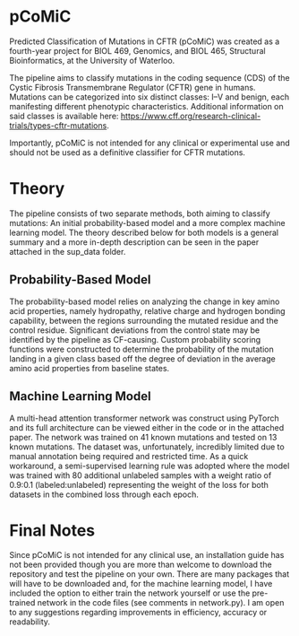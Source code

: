 # pCoMiC

Predicted Classification of Mutations in CFTR (pCoMiC) was created as a fourth-year project for BIOL 469, Genomics, and BIOL 465, Structural Bioinformatics, at the University of Waterloo.

The pipeline aims to classify mutations in the coding sequence (CDS) of the Cystic Fibrosis Transmembrane Regulator (CFTR) gene in humans. Mutations can be categorized into six distinct classes: I–V and benign, each manifesting different phenotypic characteristics. Additional information on said classes is available here: https://www.cff.org/research-clinical-trials/types-cftr-mutations.

Importantly, pCoMiC is not intended for any clinical or experimental use and should not be used as a definitive classifier for CFTR mutations.

# Theory

The pipeline consists of two separate methods, both aiming to classify mutations: An initial probability-based model and a more complex machine learning model. The theory described below for both models is a general summary and a more in-depth description can be seen in the paper attached in the sup_data folder.

## Probability-Based Model

The probability-based model relies on analyzing the change in key amino acid properties, namely hydropathy, relative charge and hydrogen bonding capability, between the regions surrounding the mutated residue and the control residue. Significant deviations from the control state may be identified by the pipeline as CF-causing. 
Custom probability scoring functions were constructed to determine the probability of the mutation landing in a given class based off the degree of deviation in the average amino acid properties from baseline states. 

## Machine Learning Model

A multi-head attention transformer network was construct using PyTorch and its full architecture can be viewed either in the code or in the attached paper. The network was trained on 41 known mutations and tested on 13 known mutations.
The dataset was, unfortunately, incredibly limited due to manual annotation being required and restricted time.
As a quick workaround, a semi-supervised learning rule was adopted where the model was trained with 80 additional unlabeled samples with a weight ratio of 0.9:0.1 (labeled:unlabeled) representing the weight of the loss for both datasets in the combined loss through each epoch.

# Final Notes

Since pCoMiC is not intended for any clinical use, an installation guide has not been provided though you are more than welcome to download the repository and test the pipeline on your own. 
There are many packages that will have to be downloaded and, for the machine learning model, I have included the option to either train the network yourself or use the pre-trained network in the code files (see comments in network.py). 
I am open to any suggestions regarding improvements in efficiency, accuracy or readability.
